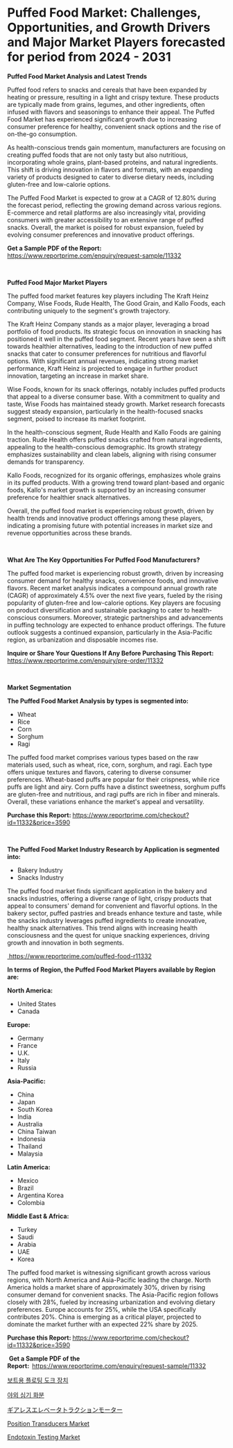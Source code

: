 <p><h1>Puffed Food Market: Challenges, Opportunities, and Growth Drivers and Major Market Players forecasted for period from 2024 - 2031</h1></p><p><strong>Puffed Food Market Analysis and Latest Trends</strong></p>
<p><p>Puffed food refers to snacks and cereals that have been expanded by heating or pressure, resulting in a light and crispy texture. These products are typically made from grains, legumes, and other ingredients, often infused with flavors and seasonings to enhance their appeal. The Puffed Food Market has experienced significant growth due to increasing consumer preference for healthy, convenient snack options and the rise of on-the-go consumption.</p><p>As health-conscious trends gain momentum, manufacturers are focusing on creating puffed foods that are not only tasty but also nutritious, incorporating whole grains, plant-based proteins, and natural ingredients. This shift is driving innovation in flavors and formats, with an expanding variety of products designed to cater to diverse dietary needs, including gluten-free and low-calorie options.</p><p>The Puffed Food Market is expected to grow at a CAGR of 12.80% during the forecast period, reflecting the growing demand across various regions. E-commerce and retail platforms are also increasingly vital, providing consumers with greater accessibility to an extensive range of puffed snacks. Overall, the market is poised for robust expansion, fueled by evolving consumer preferences and innovative product offerings.</p></p>
<p><strong>Get a Sample PDF of the Report:&nbsp;</strong> <a href="https://www.reportprime.com/enquiry/request-sample/11332">https://www.reportprime.com/enquiry/request-sample/11332</a></p>
<p>&nbsp;</p>
<p><strong>Puffed Food Major Market Players</strong></p>
<p><p>The puffed food market features key players including The Kraft Heinz Company, Wise Foods, Rude Health, The Good Grain, and Kallo Foods, each contributing uniquely to the segment's growth trajectory.</p><p>The Kraft Heinz Company stands as a major player, leveraging a broad portfolio of food products. Its strategic focus on innovation in snacking has positioned it well in the puffed food segment. Recent years have seen a shift towards healthier alternatives, leading to the introduction of new puffed snacks that cater to consumer preferences for nutritious and flavorful options. With significant annual revenues, indicating strong market performance, Kraft Heinz is projected to engage in further product innovation, targeting an increase in market share.</p><p>Wise Foods, known for its snack offerings, notably includes puffed products that appeal to a diverse consumer base. With a commitment to quality and taste, Wise Foods has maintained steady growth. Market research forecasts suggest steady expansion, particularly in the health-focused snacks segment, poised to increase its market footprint.</p><p>In the health-conscious segment, Rude Health and Kallo Foods are gaining traction. Rude Health offers puffed snacks crafted from natural ingredients, appealing to the health-conscious demographic. Its growth strategy emphasizes sustainability and clean labels, aligning with rising consumer demands for transparency.</p><p>Kallo Foods, recognized for its organic offerings, emphasizes whole grains in its puffed products. With a growing trend toward plant-based and organic foods, Kallo's market growth is supported by an increasing consumer preference for healthier snack alternatives.</p><p>Overall, the puffed food market is experiencing robust growth, driven by health trends and innovative product offerings among these players, indicating a promising future with potential increases in market size and revenue opportunities across these brands.</p></p>
<p>&nbsp;</p>
<p><strong>What Are The Key Opportunities For Puffed Food Manufacturers?</strong></p>
<p><p>The puffed food market is experiencing robust growth, driven by increasing consumer demand for healthy snacks, convenience foods, and innovative flavors. Recent market analysis indicates a compound annual growth rate (CAGR) of approximately 4.5% over the next five years, fueled by the rising popularity of gluten-free and low-calorie options. Key players are focusing on product diversification and sustainable packaging to cater to health-conscious consumers. Moreover, strategic partnerships and advancements in puffing technology are expected to enhance product offerings. The future outlook suggests a continued expansion, particularly in the Asia-Pacific region, as urbanization and disposable incomes rise.</p></p>
<p><strong>Inquire or Share Your Questions If Any Before Purchasing This Report:</strong> <a href="https://www.reportprime.com/enquiry/pre-order/11332">https://www.reportprime.com/enquiry/pre-order/11332</a></p>
<p>&nbsp;</p>
<p><strong>Market Segmentation</strong></p>
<p><strong>The Puffed Food Market Analysis by types is segmented into:</strong></p>
<p><ul><li>Wheat</li><li>Rice</li><li>Corn</li><li>Sorghum</li><li>Ragi</li></ul></p>
<p><p>The puffed food market comprises various types based on the raw materials used, such as wheat, rice, corn, sorghum, and ragi. Each type offers unique textures and flavors, catering to diverse consumer preferences. Wheat-based puffs are popular for their crispness, while rice puffs are light and airy. Corn puffs have a distinct sweetness, sorghum puffs are gluten-free and nutritious, and ragi puffs are rich in fiber and minerals. Overall, these variations enhance the market's appeal and versatility.</p></p>
<p><strong>Purchase this Report:&nbsp;</strong><a href="https://www.reportprime.com/checkout?id=11332&price=3590">https://www.reportprime.com/checkout?id=11332&price=3590</a></p>
<p>&nbsp;</p>
<p><strong>The Puffed Food Market Industry Research by Application is segmented into:</strong></p>
<p><ul><li>Bakery Industry</li><li>Snacks Industry</li></ul></p>
<p><p>The puffed food market finds significant application in the bakery and snacks industries, offering a diverse range of light, crispy products that appeal to consumers' demand for convenient and flavorful options. In the bakery sector, puffed pastries and breads enhance texture and taste, while the snacks industry leverages puffed ingredients to create innovative, healthy snack alternatives. This trend aligns with increasing health consciousness and the quest for unique snacking experiences, driving growth and innovation in both segments.</p></p>
<p><a href="https://www.reportprime.com/puffed-food-r11332">&nbsp;https://www.reportprime.com/puffed-food-r11332</a></p>
<p><strong>In terms of Region, the Puffed Food Market Players available by Region are:</strong></p>
<p>
    <p> <strong> North America: </strong>
        <ul>
            <li>United States</li>
            <li>Canada</li>
        </ul>
        </p> 
    <p> <strong> Europe: </strong>
        <ul>
            <li>Germany</li>
            <li>France</li>
            <li>U.K.</li>
            <li>Italy</li>
            <li>Russia</li>
        </ul>
        </p> 
    <p> <strong> Asia-Pacific: </strong>
        <ul>
            <li>China</li>
            <li>Japan</li>
            <li>South Korea</li>
            <li>India</li>
            <li>Australia</li>
            <li>China Taiwan</li>
            <li>Indonesia</li>
            <li>Thailand</li>
            <li>Malaysia</li>
        </ul>
        </p> 
    <p> <strong> Latin America: </strong>
        <ul>
            <li>Mexico</li>
            <li>Brazil</li>
            <li>Argentina Korea</li>
            <li>Colombia</li>
        </ul>
        </p> 
    <p> <strong> Middle East & Africa: </strong>
        <ul>
            <li>Turkey</li>
            <li>Saudi</li>
            <li>Arabia</li>
            <li>UAE</li>
            <li>Korea</li>
        </ul>
    </p>
    </p>
<p><p>The puffed food market is witnessing significant growth across various regions, with North America and Asia-Pacific leading the charge. North America holds a market share of approximately 30%, driven by rising consumer demand for convenient snacks. The Asia-Pacific region follows closely with 28%, fueled by increasing urbanization and evolving dietary preferences. Europe accounts for 25%, while the USA specifically contributes 20%. China is emerging as a critical player, projected to dominate the market further with an expected 22% share by 2025.</p></p>
<p><strong>Purchase this Report: </strong><a href="https://www.reportprime.com/checkout?id=11332&price=3590">https://www.reportprime.com/checkout?id=11332&price=3590</a></p>
<p>&nbsp;<strong>Get a Sample PDF of the Report:&nbsp;&nbsp;</strong><a href="https://www.reportprime.com/enquiry/request-sample/11332">https://www.reportprime.com/enquiry/request-sample/11332</a></p>
<p><strong></strong></p>
<p><p><a href="https://medium.com/@avaoneill70/%EC%84%B8%EA%B3%84-floating-dock-devices-for-boats-market-%EC%9D%80-2024%EC%97%90%EC%84%9C-2031%EB%A1%9C-%EC%97%B0%ED%8F%89%EA%B7%A0-%EC%A6%9D%EA%B0%80%EC%9C%A8%EC%9D%84-%EB%B3%B4%EC%9D%BC-%EA%B2%83%EC%9C%BC%EB%A1%9C-%EC%98%88%EC%83%81%EB%90%A9%EB%8B%88%EB%8B%A4-7a62b1a843d8">보트용 플로팅 도크 장치</a></p><p><a href="https://medium.com/@avaoneill70/outdoor-planting-flower-pots-market-%EC%9D%98-%EA%B8%80%EB%A1%9C%EB%B2%8C-%EC%8B%9C%EC%9E%A5-%EA%B0%9C%EC%9A%94%EB%8A%94-%EC%A0%84-%EC%84%B8%EA%B3%84-%EB%B0%8F-%EC%A3%BC%EC%9A%94-%EC%8B%9C%EC%9E%A5%EC%9D%98-%EC%82%B0%EC%97%85%EC%97%90-%EC%98%81%ED%96%A5%EC%9D%84-%EB%AF%B8%EC%B9%98%EB%8A%94-%EC%A3%BC%EC%9A%94-%ED%8A%B8%EB%A0%8C%EB%93%9C%EC%97%90-%EB%8C%80%ED%95%9C-%EB%8F%85%ED%8A%B9%ED%95%9C-%EA%B4%80%EC%A0%90%EC%9D%84-4e503dbecd42">야외 심기 화분</a></p><p><a href="https://medium.com/@verniebarton2023/gearless-elevator-traction-motor-market-%E3%81%AE%E3%82%B0%E3%83%AD%E3%83%BC%E3%83%90%E3%83%AB%E5%B8%82%E5%A0%B4%E6%A6%82%E8%A6%81%E3%81%AF-%E4%B8%96%E7%95%8C%E3%81%8A%E3%82%88%E3%81%B3%E4%B8%BB%E8%A6%81%E5%B8%82%E5%A0%B4%E3%81%AB%E3%81%8A%E3%81%91%E3%82%8B%E6%A5%AD%E7%95%8C%E3%81%AB%E5%BD%B1%E9%9F%BF%E3%82%92%E4%B8%8E%E3%81%88%E3%82%8B%E4%B8%BB%E8%A6%81%E3%81%AA%E3%83%88%E3%83%AC%E3%83%B3%E3%83%89%E3%81%AB%E3%81%A4%E3%81%84%E3%81%A6-%E7%8B%AC%E8%87%AA%E3%81%AE%E8%A6%96%E7%82%B9%E3%82%92%E6%8F%90%E4%BE%9B%E3%81%97%E3%81%BE%E3%81%99-ac48f7d43f0d">ギアレスエレベータトラクションモーター</a></p><p><a href="https://github.com/indrystar/Market-Research-Report-List-4/blob/main/position-transducers-market.md">Position Transducers Market</a></p><p><a href="https://www.linkedin.com/pulse/navigating-endotoxin-testing-market-expert-analysis-forecast-period-p340f?trackingId=XEHCusodTzenhiditjKk2w%3D%3D">Endotoxin Testing Market</a></p></p>
